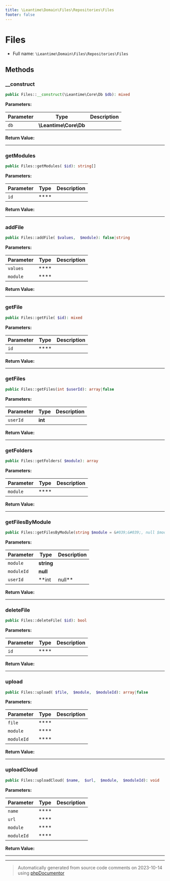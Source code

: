 ```yaml
---
title: \Leantime\Domain\Files\Repositories\Files
footer: false
---
```


# Files





* Full name: `\Leantime\Domain\Files\Repositories\Files`



## Methods

### __construct



```php
public Files::__construct(\Leantime\Core\Db $db): mixed
```








**Parameters:**

| Parameter | Type | Description |
|-----------|------|-------------|
| `db` | **\Leantime\Core\Db** |  |


**Return Value:**





---
### getModules



```php
public Files::getModules( $id): string[]
```








**Parameters:**

| Parameter | Type | Description |
|-----------|------|-------------|
| `id` | **** |  |


**Return Value:**





---
### addFile



```php
public Files::addFile( $values,  $module): false|string
```








**Parameters:**

| Parameter | Type | Description |
|-----------|------|-------------|
| `values` | **** |  |
| `module` | **** |  |


**Return Value:**





---
### getFile



```php
public Files::getFile( $id): mixed
```








**Parameters:**

| Parameter | Type | Description |
|-----------|------|-------------|
| `id` | **** |  |


**Return Value:**





---
### getFiles



```php
public Files::getFiles(int $userId): array|false
```








**Parameters:**

| Parameter | Type | Description |
|-----------|------|-------------|
| `userId` | **int** |  |


**Return Value:**





---
### getFolders



```php
public Files::getFolders( $module): array
```








**Parameters:**

| Parameter | Type | Description |
|-----------|------|-------------|
| `module` | **** |  |


**Return Value:**





---
### getFilesByModule



```php
public Files::getFilesByModule(string $module = &#039;&#039;, null $moduleId = null, int|null $userId): array|false
```








**Parameters:**

| Parameter | Type | Description |
|-----------|------|-------------|
| `module` | **string** |  |
| `moduleId` | **null** |  |
| `userId` | **int|null** |  |


**Return Value:**





---
### deleteFile



```php
public Files::deleteFile( $id): bool
```








**Parameters:**

| Parameter | Type | Description |
|-----------|------|-------------|
| `id` | **** |  |


**Return Value:**





---
### upload



```php
public Files::upload( $file,  $module,  $moduleId): array|false
```








**Parameters:**

| Parameter | Type | Description |
|-----------|------|-------------|
| `file` | **** |  |
| `module` | **** |  |
| `moduleId` | **** |  |


**Return Value:**





---
### uploadCloud



```php
public Files::uploadCloud( $name,  $url,  $module,  $moduleId): void
```








**Parameters:**

| Parameter | Type | Description |
|-----------|------|-------------|
| `name` | **** |  |
| `url` | **** |  |
| `module` | **** |  |
| `moduleId` | **** |  |


**Return Value:**





---


---
> Automatically generated from source code comments on 2023-10-14 using [phpDocumentor](http://www.phpdoc.org/)
